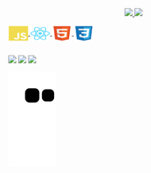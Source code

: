<div align="center">
  <a href="https://github.com/johnnynwt">
  <img height="165em" src="https://github-readme-stats.vercel.app/api?username=johnnynwt&show_icons=true&theme=merko&include_all_commits=true&count_private=true"/>
  <img height="165em" src="https://github-readme-stats.vercel.app/api/top-langs/?username=johnnynwt&layout=compact&langs_count=7&theme=merko"/>
</div>

<div style="display: inline_block"><br>
  <img align="center" alt="Johnny-Js" height="30" width="40" src="https://raw.githubusercontent.com/devicons/devicon/master/icons/javascript/javascript-plain.svg">
  <img align="center" alt="Johnny-React" height="30" width="40" src="https://raw.githubusercontent.com/devicons/devicon/master/icons/react/react-original.svg">
  <img align="center" alt="Johnny-HTML" height="30" width="40" src="https://raw.githubusercontent.com/devicons/devicon/master/icons/html5/html5-original.svg">
  <img align="center" alt="Johnny-CSS" height="30" width="40" src="https://raw.githubusercontent.com/devicons/devicon/master/icons/css3/css3-original.svg">
</div>

##

<div> 
  <a href="https://www.instagram.com/johnnynwt/" target="_blank"><img src="https://img.shields.io/badge/-Instagram-%23E4405F?style=for-the-badge&logo=instagram&logoColor=white" target="_blank"></a>
  <a href = "mailto:jooaaooskt@gmail.com"><img src="https://img.shields.io/badge/-Gmail-%23333?style=for-the-badge&logo=gmail&logoColor=white" target="_blank"></a>
  <a href="https://www.linkedin.com/in/johnnydev/" target="_blank"><img src="https://img.shields.io/badge/-LinkedIn-%230077B5?style=for-the-badge&logo=linkedin&logoColor=white" target="_blank"></a> 
 
  ![Snake animation](https://github.com/JohnnyNWT/JohnnyNWT/blob/output/github-contribution-grid-snake.svg)
 
</div>
